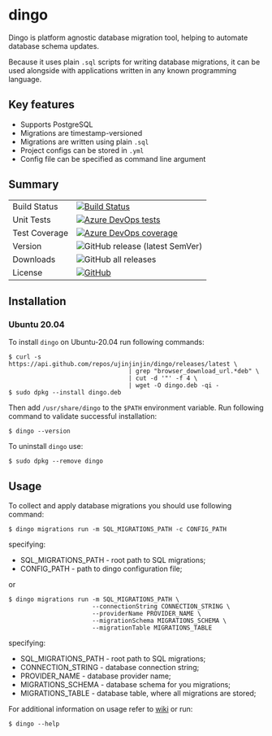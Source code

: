 # dingo

Dingo is platform agnostic database migration tool, helping to automate database schema updates.

Because it uses plain `.sql` scripts for writing database migrations, it can be used alongside with applications written in any known programming language.

## Key features

- Supports PostgreSQL
- Migrations are timestamp-versioned
- Migrations are written using plain `.sql`
- Project configs can be stored in `.yml`
- Config file can be specified as command line argument

## Summary

|   |   |
|---|---|
| Build Status | [![Build Status](https://dev.azure.com/ujinjinjin/Dingo/_apis/build/status/Ujinjinjin.dingo?branchName=master)](https://dev.azure.com/ujinjinjin/Dingo/_build/latest?definitionId=12&branchName=master) |
| Unit Tests | [![Azure DevOps tests](https://img.shields.io/azure-devops/tests/ujinjinjin/Dingo/12?label=Unit%20tests)](https://dev.azure.com/ujinjinjin/Dingo/_build/latest?definitionId=12&branchName=master) |
| Test Coverage | [![Azure DevOps coverage](https://img.shields.io/azure-devops/coverage/ujinjinjin/dingo/12?label=Code%20coverage)](https://dev.azure.com/ujinjinjin/Dingo/_build/latest?definitionId=12&branchName=master) |
| Version | ![GitHub release (latest SemVer)](https://img.shields.io/github/v/release/ujinjinjin/dingo) |
| Downloads | ![GitHub all releases](https://img.shields.io/github/downloads/ujinjinjin/dingo/total) |
| License | [![GitHub](https://img.shields.io/github/license/ujinjinjin/dingo)](https://github.com/Ujinjinjin/dingo/blob/master/LICENSE) |

## Installation

### Ubuntu 20.04

To install `dingo` on Ubuntu-20.04 run following commands:

```shell
$ curl -s https://api.github.com/repos/ujinjinjin/dingo/releases/latest \
                                 | grep "browser_download_url.*deb" \
                                 | cut -d '"' -f 4 \
                                 | wget -O dingo.deb -qi -
$ sudo dpkg --install dingo.deb
```
Then add `/usr/share/dingo` to the `$PATH` environment variable. Run following command to validate successful installation:

```shell
$ dingo --version
```

To uninstall `dingo` use:

```shell
$ sudo dpkg --remove dingo
```

## Usage

To collect and apply database migrations you should use following command:

```shell
$ dingo migrations run -m SQL_MIGRATIONS_PATH -c CONFIG_PATH
```

specifying:
- SQL_MIGRATIONS_PATH - root path to SQL migrations;
- CONFIG_PATH - path to dingo configuration file;
  
or

```shell
$ dingo migrations run -m SQL_MIGRATIONS_PATH \
                       --connectionString CONNECTION_STRING \
                       --providerName PROVIDER_NAME \
                       --migrationSchema MIGRATIONS_SCHEMA \
                       --migrationTable MIGRATIONS_TABLE
```

specifying:
- SQL_MIGRATIONS_PATH - root path to SQL migrations;
- CONNECTION_STRING - database connection string;
- PROVIDER_NAME - database provider name;
- MIGRATIONS_SCHEMA - database schema for you migrations;
- MIGRATIONS_TABLE - database table, where all migrations are stored;

For additional information on usage refer to [wiki](https://github.com/Ujinjinjin/dingo/wiki) or run:

```shell
$ dingo --help
```
